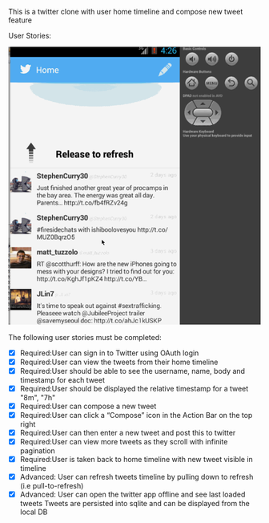 This is a twitter clone with user home timeline and compose new tweet feature

User Stories:

![Video Walkthrough](simpletwitter.gif)

The following user stories must be completed:

* [x] Required:User can sign in to Twitter using OAuth login
* [x] Required:User can view the tweets from their home timeline
* [x] Required:User should be able to see the username, name, body and timestamp for each tweet
* [x] Required:User should be displayed the relative timestamp for a tweet "8m", "7h"
* [x] Required:User can compose a new tweet
* [x] Required:User can click a “Compose” icon in the Action Bar on the top right
* [x] Required:User can then enter a new tweet and post this to twitter
* [x] Required:User can view more tweets as they scroll with infinite pagination
* [x] Required:User is taken back to home timeline with new tweet visible in timeline
* [x] Advanced: User can refresh tweets timeline by pulling down to refresh (i.e pull-to-refresh)
* [x] Advanced: User can open the twitter app offline and see last loaded tweets
	Tweets are persisted into sqlite and can be displayed from the local DB